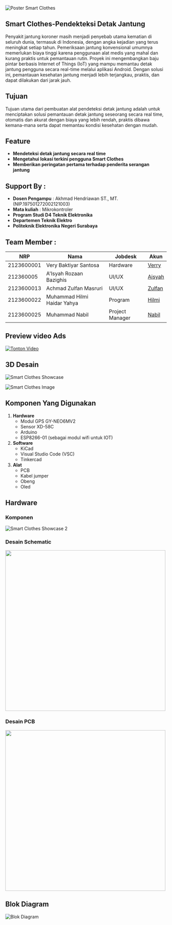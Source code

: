 

![Poster Smart Clothes](https://github.com/MuhammadNabil25/Smart-Clothes-Pendeteksi-Detak-Jantung/blob/fb3e4276691f2f272fe2c9729451a6f8f067d0fc/PosterSmartClothes.png?raw=true)


## Smart Clothes-Pendekteksi Detak Jantung

Penyakit jantung koroner masih menjadi penyebab utama kematian di seluruh dunia, termasuk di Indonesia, dengan angka kejadian yang terus meningkat setiap tahun. Pemeriksaan jantung konvensional umumnya memerlukan biaya tinggi karena penggunaan alat medis yang mahal dan kurang praktis untuk pemantauan rutin.
Proyek ini mengembangkan baju pintar berbasis Internet of Things (IoT) yang mampu memantau detak jantung pengguna secara real-time melalui aplikasi Android. Dengan solusi ini, pemantauan kesehatan jantung menjadi lebih terjangkau, praktis, dan dapat dilakukan dari jarak jauh.


## Tujuan

Tujuan utama dari pembuatan alat pendeteksi detak jantung adalah untuk menciptakan solusi pemantauan detak jantung seseorang secara real time, otomatis dan akurat dengan biaya yang lebih rendah, praktis dibawa kemana-mana serta dapat memantau kondisi kesehatan dengan mudah.

## Feature
- **Mendeteksi detak jantung secara real time**
- **Mengetahui lokasi terkini pengguna Smart Clothes**
- **Memberikan peringatan pertama terhadap penderita serangan jantung**

## Support By :

- **Dosen Pengampu** : Akhmad Hendriawan ST., MT. (NIP.197501272002121003)
- **Mata kuliah** : Mikrokontroler
- **Program Studi D4 Teknik Elektronika**
- **Departemen Teknik Elektro**
- **Politeknik Elektronika Negeri Surabaya**


## Team Member :

| NRP        | Nama                        | Jobdesk          | Akun                                            |
|------------|-----------------------------|------------------|-------------------------------------------------|
| 2123600001 | Very Baktiyar Santosa       | Hardware         | [Verry](https://github.com/VeryBaktiyarSantosa) |
| 212360005  | A'Isyah Rozaan Bazighis     | UI/UX            | [Aisyah](https://github.com/Aisyah-Rozaan-B) |
| 2123600013 | Achmad Zulfan Masruri       | UI/UX            | [Zulfan](https://github.com/AchmadZulfanMasruri) |
| 2123600022 | Muhammad Hilmi Haidar Yahya | Program          | [Hilmi](https://github.com/Himi23)               |
| 2123600025 | Muhammad Nabil              | Project Manager  | [Nabil](https://github.com/MuhammadNabil25) |

## Preview video Ads
[![Tonton Video](https://img.icons8.com/ios-filled/50/000000/play--v1.png)](https://drive.google.com/file/d/1gqJj9rEZ-l6uaHup8LIpwP9fy1YcfI8i/preview)

## 3D Desain
![Smart Clothes Showcase](https://github.com/MuhammadNabil25/Smart-Clothes-Pendeteksi-Detak-Jantung/blob/1f8b2cde1c50b03c83afac09bdad23a21bedd2f6/assets/IMG_20250603_012619.png?raw=true)

![Smart Clothes Image](https://github.com/MuhammadNabil25/Smart-Clothes-Pendeteksi-Detak-Jantung/blob/9f843f4638eabb8c0f6a1e5752e583c5534d245c/assets/1000110508-removebg-preview.png?raw=true)




## Komponen Yang Digunakan

1. **Hardware**
   - Modul GPS GY-NEO6MV2
   - Sensor XD-58C
   - Arduino
   - ESP8266-01 (sebagai modul wifi untuk IOT)
2. **Software**
   - KiCad
   - Visual Studio Code (VSC)
   - Tinkercad
3. **Alat**
   - PCB
   - Kabel jumper
   - Obeng
   - Oled

## Hardware

### Komponen

![Smart Clothes Showcase 2](https://github.com/MuhammadNabil25/Smart-Clothes-Pendeteksi-Detak-Jantung/blob/66754c50b9c09e4d7cfa42cfe957e3fa0f35e44c/assets/IMG_20250603_013217.jpg?raw=true)


### Desain Schematic

<a href="https://github.com/MuhammadNabil25/Smart-Clothes-Pendeteksi-Detak-Jantung/blob/main/assets/IMG-20250520-WA0001.jpg" target="_blank">
  <img src="https://github.com/MuhammadNabil25/Smart-Clothes-Pendeteksi-Detak-Jantung/blob/main/assets/IMG-20250520-WA0001.jpg" width="500"/>
</a>

### Desain PCB

<a href="https://github.com/MuhammadNabil25/Smart-Clothes-Pendeteksi-Detak-Jantung/blob/main/assets/IMG-20250520-WA0004.jpg" target="_blank">
  <img src="https://github.com/MuhammadNabil25/Smart-Clothes-Pendeteksi-Detak-Jantung/blob/main/assets/IMG-20250520-WA0004.jpg" width="500"/>
</a>

## Blok Diagram
![Blok Diagram](https://github.com/MuhammadNabil25/Smart-Clothes-Pendeteksi-Detak-Jantung/blob/main/assets/WhatsApp%20Image%202025-05-20%20at%2012.00.56%20PM.jpeg)





